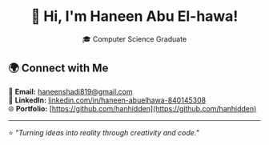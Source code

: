 
<h1 align="center">👋 Hi, I'm Haneen Abu El-hawa!</h1>

<p align="center">
🎓 Computer Science Graduate 
</p>


## 🌍 Connect with Me

📧 **Email:** [haneenshadi819@gmail.com](mailto:haneenshadi819@gmail.com)  
💼 **LinkedIn:** [linkedin.com/in/haneen-abuelhawa-840145308](https://www.linkedin.com/in/haneen-abuelhawa-840145308)  
🌐 **Portfolio:** [https://github.com/hanhidden](https://github.com/hanhidden)


---


⭐ *"Turning ideas into reality through creativity and code."*


